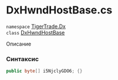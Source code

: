 
# DxHwndHostBase.cs
`namespace` [TigerTrade.Dx](../TigerTrade.Dx.md)  
    `class` [DxHwndHostBase](../../DxHwndHostBase.cs.md)

Описание

### Синтаксис
```csharp
public byte[] i5NjclyGDO6; {}
```
